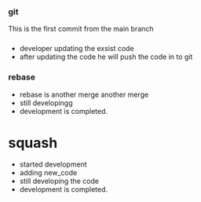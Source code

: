 ### git

This is the first commit from the main branch

###

*   developer updating the exsist code
*   after updating the code he will push the code in to git
### rebase

*  rebase is another merge another merge
*  still developingg
* development is completed.

#  squash

*  started development
*  adding new_code
*  still developing the code
*  development is completed. 